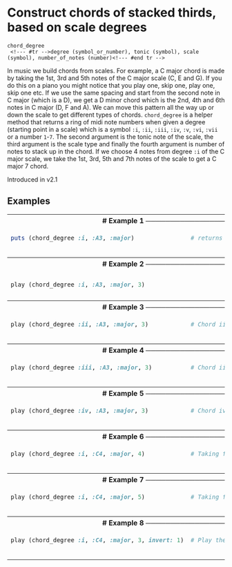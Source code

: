 # Construct chords of stacked thirds, based on scale degrees

```
chord_degree 
 <!--- #tr -->degree (symbol_or_number), tonic (symbol), scale (symbol), number_of_notes (number)<!--- #end tr -->
```


In music we build chords from scales. For example, a C major chord is made by taking the 1st, 3rd and 5th notes of the C major scale (C, E and G). If you do this on a piano you might notice that you play one, skip one, play one, skip one etc. If we use the same spacing and start from the second note in C major (which is a D), we get a D minor chord which is the 2nd, 4th and 6th notes in C major (D, F and A). We can move this pattern all the way up or down the scale to get different types of chords. `chord_degree` is a helper method that returns a ring of midi note numbers when given a degree (starting point in a scale) which is a symbol `:i`, `:ii`, `:iii`, `:iv`, `:v`, `:vi`, `:vii` or a number `1`-`7`. The second argument is the tonic note of the scale, the third argument is the scale type and finally the fourth argument is number of notes to stack up in the chord. If we choose 4 notes from degree `:i` of the C major scale, we take the 1st, 3rd, 5th and 7th notes of the scale to get a C major 7 chord.

Introduced in v2.1

## Examples

<table class="examples">
<tr>
<th colspan="2" class="even head"># Example 1 ──────────────────────────────────────────────────────</th>
</tr>
<tr>
<td class="even">

```ruby
puts (chord_degree :i, :A3, :major)



```

</td>
<td class="even">

<!--- #tr -->
```ruby
# returns a ring of midi notes - (ring 57, 61, 64, 68) - an A major 7 chord



```
<!--- #end tr -->

</td>
</tr>
<tr>
<th colspan="2" class="odd head"># Example 2 ──────────────────────────────────────────────────────</th>
</tr>
<tr>
<td class="odd">

```ruby
play (chord_degree :i, :A3, :major, 3)


```

</td>
<td class="odd">

<!--- #tr -->
```ruby
 



```
<!--- #end tr -->

</td>
</tr>
<tr>
<th colspan="2" class="even head"># Example 3 ──────────────────────────────────────────────────────</th>
</tr>
<tr>
<td class="even">

```ruby
play (chord_degree :ii, :A3, :major, 3)



```

</td>
<td class="even">

<!--- #tr -->
```ruby
# Chord ii in A major is a B minor chord



```
<!--- #end tr -->

</td>
</tr>
<tr>
<th colspan="2" class="odd head"># Example 4 ──────────────────────────────────────────────────────</th>
</tr>
<tr>
<td class="odd">

```ruby
play (chord_degree :iii, :A3, :major, 3)



```

</td>
<td class="odd">

<!--- #tr -->
```ruby
# Chord iii in A major is a C# minor chord



```
<!--- #end tr -->

</td>
</tr>
<tr>
<th colspan="2" class="even head"># Example 5 ──────────────────────────────────────────────────────</th>
</tr>
<tr>
<td class="even">

```ruby
play (chord_degree :iv, :A3, :major, 3)



```

</td>
<td class="even">

<!--- #tr -->
```ruby
# Chord iv in A major is a D major chord



```
<!--- #end tr -->

</td>
</tr>
<tr>
<th colspan="2" class="odd head"># Example 6 ──────────────────────────────────────────────────────</th>
</tr>
<tr>
<td class="odd">

```ruby
play (chord_degree :i, :C4, :major, 4)



```

</td>
<td class="odd">

<!--- #tr -->
```ruby
# Taking four notes is the default. This gives us 7th chords - here it plays a C major 7



```
<!--- #end tr -->

</td>
</tr>
<tr>
<th colspan="2" class="even head"># Example 7 ──────────────────────────────────────────────────────</th>
</tr>
<tr>
<td class="even">

```ruby
play (chord_degree :i, :C4, :major, 5)



```

</td>
<td class="even">

<!--- #tr -->
```ruby
# Taking five notes gives us 9th chords - here it plays a C major 9 chord



```
<!--- #end tr -->

</td>
</tr>
<tr>
<th colspan="2" class="odd head"># Example 8 ──────────────────────────────────────────────────────</th>
</tr>
<tr>
<td class="odd">

```ruby
play (chord_degree :i, :C4, :major, 3, invert: 1)



```

</td>
<td class="odd">

<!--- #tr -->
```ruby
# Play the first inversion of chord i in C major - (ring 64, 67, 72)



```
<!--- #end tr -->

</td>
</tr>
</table>

